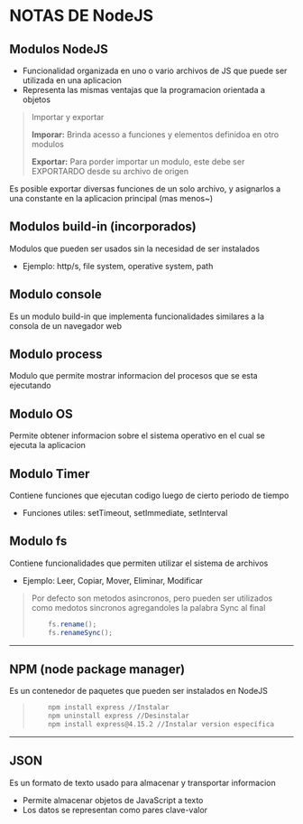 # NOTAS DE NodeJS

## Modulos NodeJS

- Funcionalidad organizada en uno o vario archivos de JS que puede 
ser utilizada en una aplicacion
- Representa las mismas ventajas que la programacion orientada a objetos

> Importar y exportar
> 
>**Imporar:** Brinda acesso a funciones y elementos definidoa en otro modulos
>
>**Exportar:** Para porder importar un modulo, este debe ser EXPORTARDO desde
> su archivo de origen

Es posible exportar diversas funciones de un solo archivo, y asignarlos a una
constante en la aplicacion principal (mas menos~)

## Modulos build-in (incorporados)

Modulos que pueden ser usados sin la necesidad de ser instalados
- Ejemplo: http/s, file system, operative system, path

## Modulo console

Es un modulo build-in que implementa funcionalidades similares a la consola de
un navegador web 

## Modulo process

Modulo que permite mostrar informacion del procesos que se esta ejecutando

## Modulo OS

Permite obtener informacion sobre el sistema operativo en el cual se ejecuta
la aplicacion

## Modulo Timer

Contiene funciones que ejecutan codigo luego de cierto periodo de tiempo
- Funciones utiles:  setTimeout, setImmediate, setInterval

## Modulo fs

Contiene funcionalidades que permiten utilizar el sistema de archivos
- Ejemplo: Leer, Copiar, Mover, Eliminar, Modificar
> Por defecto son metodos asincronos, pero pueden ser utilizados como medotos sincronos agregandoles la palabra Sync al final 
> ``` javascript
>     fs.rename();
>     fs.renameSync();
> ```

---

## NPM (node package manager)

Es un contenedor de paquetes que pueden ser instalados en NodeJS

> ``` bash
>     npm install express //Instalar
>     npm uninstall express //Desinstalar
>     npm install express@4.15.2 //Instalar version específica
> ```

---

## JSON

Es un formato de texto usado para almacenar y transportar informacion

- Permite almacenar objetos de JavaScript a texto
- Los datos se representan como pares clave-valor 

